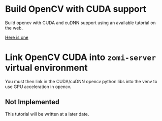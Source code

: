 # Build OpenCV with CUDA support
Build opencv with CUDA and cuDNN support using an available tutorial on the web.

[Here is one](https://gist.github.com/baudneo/6d781e9b7a7cc4afe0d4b23d6e772ee0)

# Link OpenCV CUDA into `zomi-server` virtual environment
You must then link in the CUDA/cuDNN opencv python libs into the venv to use GPU acceleration in opencv.

## Not Implemented
This tutorial will be written at a later date.